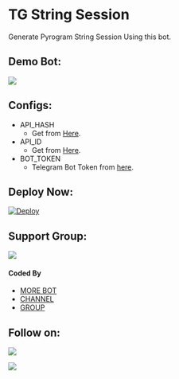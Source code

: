 # TG String Session
Generate Pyrogram String Session Using this bot.

## Demo Bot:
<a href="https://telegram.dog/stringsessiontobot"><img src="https://img.shields.io/badge/Telegram-Bot-blue.svg?logo=telegram"></a>

## Configs:
- API_HASH
  - Get from [Here](https://my.telegram.org).
- API_ID
  - Get from [Here](https://my.telegram.org).
- BOT_TOKEN
  - Telegram Bot Token from [here](https://telegram.dog/BotFather).

## Deploy Now:
[![Deploy](https://www.herokucdn.com/deploy/button.svg)](https://heroku.com/deploy?template=https://github.com/Aaditya318/string-session-generator-bot/tree/main)

## Support Group:
<a href="https://telegram.dog/tobotupdate"><img src="https://img.shields.io/badge/Telegram-Join%20Telegram%20Group-blue.svg?logo=telegram"></a>

#### Coded By
- [MORE BOT](https://telegram.me/tobot_list)
- [CHANNEL](https://telegram.me/tobot_update)
- [GROUP](https://telegram.me/tobotupdate)

## Follow on:
<p align="left">
<a href="https://telegram.me/tobot_update"><img src="https://img.shields.io/badge/GitHub-Follow%20on%20GitHub-inactive.svg?logo=github"></a>
</p>
<p align="left">
<a href="https://youtube.com/channel/UCsWcAVpYAY6PJNDV1bSD62Q"><img src="https://img.shields.io/badge/YouTube-Channel-red.svg?logo=youtube"></a>
</p>
